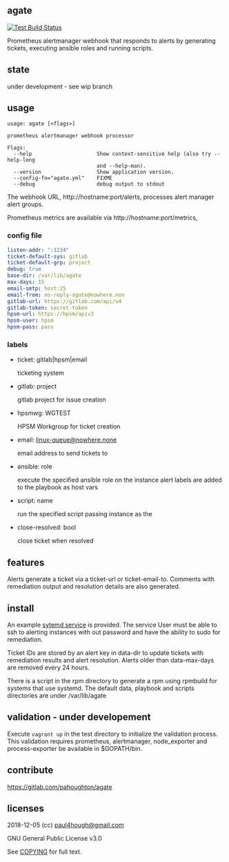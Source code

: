 ## agate

[![Test Build Status](https://travis-ci.org/pahoughton/agate.png)](https://travis-ci.org/pahoughton/agate)

Prometheus alertmanager webhook that responds to alerts by generating
tickets, executing ansible roles and running scripts.

## state

under development - see wip branch

## usage

```
usage: agate [<flags>]

prometheus alertmanager webhook processor

Flags:
  --help                     Show context-sensitive help (also try --help-long
                             and --help-man).
  --version                  Show application version.
  --config-fn="agate.yml"    FIXME
  --debug                    debug output to stdout

```

The webhook URL, http://hostname:port/alerts, processes alert manager
alert groups.

Prometheus metrics are available via http://hostname:port/metrics,

### config file

```yaml
listen-addr: ":1234"
ticket-default-sys: gitlab
ticket-default-grp: project
debug: true
base-dir: /var/lib/agate
max-days: 15
email-smtp: host:25
email-from: no-reply-agate@nowhere.non
gitlab-url: https://gitlab.com/api/v4
gitlab-token: secret-token
hpsm-url: https://hpsm/apiv3
hpsm-user: hpsm
hpsm-pass: pass
```

### labels

* ticket: gitlab|hpsm|email

  ticketing system

* gitlab: project

  gitlab project for issue creation

* hpsmwg: WGTEST

  HPSM Workgroup for ticket creation

* email: linux-queue@nowhere.none

  email address to send tickets to

* ansible: role

  execute the specified ansible role on the instance alert labels
  are added to the playbook as host vars

* script: name

  run the specified script passing instance as the

* close-resolved: bool

  close ticket when resolved

## features

Alerts generate a ticket via a ticket-url or ticket-email-to.
Comments with remediation output and resolution details are also generated.

## install

An example [sytemd service](../master/agate.service) is
provided. The service User must be able to ssh to alerting instances
with out password and have the ability to sudo for remediation.

Ticket IDs are stored by an alert key in data-dir to update tickets with
remediation results and alert resolution. Alerts older than
data-max-days are removed every 24 hours.

There is a script in the rpm directory to generate a rpm using
rpmbuild for systems that use systemd. The default data, playbook and
scripts directories are under /var/lib/agate

## validation - under developement

Execute `vagrant up` in the test directory to initialize the
validation process. This validation requires prometheus, alertmanager,
node_exporter and process-exporter be available in $GOPATH/bin.

## contribute

https://gitlab.com/pahoughton/agate

## licenses

2018-12-05 (cc) <paul4hough@gmail.com>

GNU General Public License v3.0

See [COPYING](../master/COPYING) for full text.
